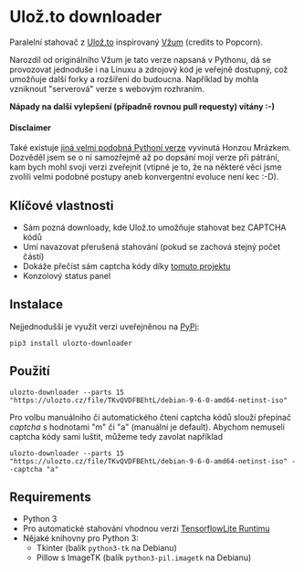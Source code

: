 # Ulož.to downloader

Paralelní stahovač z [Ulož.to](http://ulozto.cz) inspirovaný [Vžum](http://vzum.8u.cz/) (credits to Popcorn).

Narozdíl od originálního Vžum je tato verze napsaná v Pythonu, dá se provozovat jednoduše i na Linuxu a zdrojový kód je veřejně dostupný, což umožňuje další forky a rozšíření do budoucna. Například by mohla vzniknout "serverová" verze s webovým rozhraním.

**Nápady na další vylepšení (případně rovnou pull requesty) vítány :-)**

#### Disclaimer

Také existuje [jiná velmi podobná Pythoní verze](https://github.com/yaqwsx/utility/blob/master/vzum/vzum) vyvinutá Honzou Mrázkem. Dozvěděl jsem se o ní samozřejmě až po dopsání mojí verze při pátrání, kam bych mohl svoji verzi zveřejnit (vtipné je to, že na některé věci jsme zvolili velmi podobné postupy aneb konvergentní evoluce není kec :-D).

## Klíčové vlastnosti

* Sám pozná downloady, kde Ulož.to umožňuje stahovat bez CAPTCHA kódů
* Umí navazovat přerušená stahování (pokud se zachová stejný počet částí)
* Dokáže přečíst sám captcha kódy díky [tomuto projektu](https://github.com/JanPalasek/ulozto-captcha-breaker)
* Konzolový status panel

## Instalace

Nejjednodušší je využít verzi uveřejněnou na [PyPi](https://pypi.org/project/ulozto-downloader/):

```shell
pip3 install ulozto-downloader
```

## Použití

```shell
ulozto-downloader --parts 15 "https://ulozto.cz/file/TKvQVDFBEhtL/debian-9-6-0-amd64-netinst-iso"
```

Pro volbu manuálního či automatického čtení captcha kódů slouží přepínač *captcha* s hodnotami "m" či "a" (manuální je default).
Abychom nemuseli captcha kódy sami luštit, můžeme tedy zavolat například

```shell
ulozto-downloader --parts 15 "https://ulozto.cz/file/TKvQVDFBEhtL/debian-9-6-0-amd64-netinst-iso" --captcha "a"
```

## Requirements

* Python 3
* Pro automatické stahování vhodnou verzi [TensorflowLite Runtimu](https://www.tensorflow.org/lite/guide/python)
* Nějaké knihovny pro Python 3:
  * Tkinter (balík `python3-tk` na Debianu)
  * Pillow s ImageTK (balík `python3-pil.imagetk` na Debianu)
